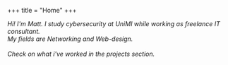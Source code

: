 +++
title = "Home"
+++

_Hi! I'm Matt. I study cybersecurity at UniMI while working as freelance IT consultant.<br>My fields are Networking and Web-design.<br> <br> Check on what i've worked in the projects section._

